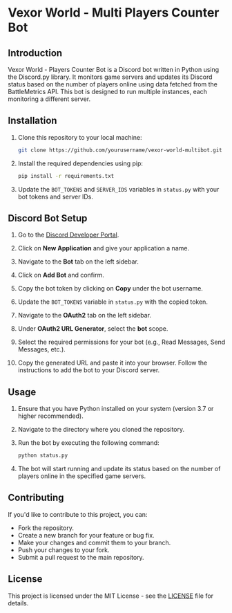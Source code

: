 # Vexor World - Multi Players Counter Bot

## Introduction
Vexor World - Players Counter Bot is a Discord bot written in Python using the Discord.py library. It monitors game servers and updates its Discord status based on the number of players online using data fetched from the BattleMetrics API. This bot is designed to run multiple instances, each monitoring a different server.

## Installation
1. Clone this repository to your local machine:

    ```bash
    git clone https://github.com/yourusername/vexor-world-multibot.git
    ```

2. Install the required dependencies using pip:

    ```bash
    pip install -r requirements.txt
    ```

3. Update the `BOT_TOKENS` and `SERVER_IDS` variables in `status.py` with your bot tokens and server IDs.

## Discord Bot Setup
1. Go to the [Discord Developer Portal](https://discord.com/developers/applications).

2. Click on **New Application** and give your application a name.

3. Navigate to the **Bot** tab on the left sidebar.

4. Click on **Add Bot** and confirm.

5. Copy the bot token by clicking on **Copy** under the bot username.

6. Update the `BOT_TOKENS` variable in `status.py` with the copied token.

7. Navigate to the **OAuth2** tab on the left sidebar.

8. Under **OAuth2 URL Generator**, select the **bot** scope.

9. Select the required permissions for your bot (e.g., Read Messages, Send Messages, etc.).

10. Copy the generated URL and paste it into your browser. Follow the instructions to add the bot to your Discord server.

## Usage
1. Ensure that you have Python installed on your system (version 3.7 or higher recommended).

2. Navigate to the directory where you cloned the repository.

3. Run the bot by executing the following command:

    ```bash
    python status.py
    ```

4. The bot will start running and update its status based on the number of players online in the specified game servers.

## Contributing
If you'd like to contribute to this project, you can:

- Fork the repository.
- Create a new branch for your feature or bug fix.
- Make your changes and commit them to your branch.
- Push your changes to your fork.
- Submit a pull request to the main repository.

## License
This project is licensed under the MIT License - see the [LICENSE](LICENSE) file for details.
